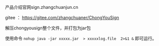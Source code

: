 产品介绍官网sign.zhangchuanjun.cn

gitee ： https://gitee.com/zhangchuaner/ChongYouSign

解压chongyousign整个文件，并打包为jar包

使用命令 `nohup java -jar xxxxx.jar  > xxxxxlog.file  2>&1 &`  即可运行。
